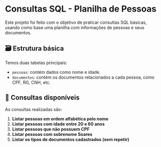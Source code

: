 # Consultas SQL - Planilha de Pessoas

Este projeto foi feito com o objetivo de praticar consultas SQL básicas, usando como base uma planilha com informações de pessoas e seus documentos.

## 🗃️ Estrutura básica

Temos duas tabelas principais:

- `pessoas`: contém dados como nome e idade.
- `documentos`: contém os documentos relacionados a cada pessoa, como CPF, RG, CNH, etc.

## 📌 Consultas disponíveis

As consultas realizadas são:

1.  **Listar pessoas em ordem alfabética pelo nome**
2.  **Listar pessoas com idade entre 20 e 60 anos**
3.  **Listar pessoas que não possuem CPF**
4.  **Listar pessoas com sobrenome Soares**
5.  **Listar os tipos de documentos cadastrados (sem repetir)**

